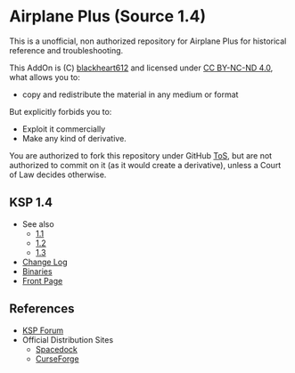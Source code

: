 # Airplane Plus (Source 1.4)

This is a unofficial, non authorized repository for Airplane Plus for historical reference and troubleshooting.

This AddOn is (C) [blackheart612](https://spacedock.info/profile/blackheart612) and licensed under [CC BY-NC-ND 4.0](https://creativecommons.org/licenses/by-nc-nd/4.0/?), what allows you to:

* copy and redistribute the material in any medium or format

But explicitly forbids you to:

* Exploit it commercially
* Make any kind of derivative.

You are authorized to fork this repository under GitHub [ToS](https://help.github.com/articles/github-terms-of-service/), but are not authorized to commit on it (as it would create a derivative), unless a Court of Law decides otherwise.


## KSP 1.4

* See also
	* [1.1](https://github.com/net-lisias-kspu/AirplanePlus/tree/KSP/1.1)
	* [1.2](https://github.com/net-lisias-kspu/AirplanePlus/tree/KSP/1.2)
	* [1.3](https://github.com/net-lisias-kspu/AirplanePlus/tree/KSP/1.3)
* [Change Log](./CHANGE_LOG.md)
* [Binaries](https://github.com/net-lisias-kspu/AirplanePlus/tree/Archive)
* [Front Page](https://github.com/net-lisias-kspu/AirplanePlus)


## References

* [KSP Forum](https://www.curseforge.com/kerbal/ksp-mods/airplane-plus)
* Official Distribution Sites
	* [Spacedock](https://spacedock.info/mod/716/Airplane%20Plus)
	* [CurseForge](https://forum.kerbalspaceprogram.com/index.php?/topic/140262-14x-144-airplane-plus-r230-full-1875m-parts-crj-series-new-jet-engine-fixes-jul-20-2018/)

